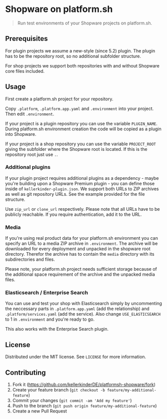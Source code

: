 # Shopware on platform.sh
> Run test environments of your Shopware projects on platform.sh.

## Prerequisites

For plugin projects we assume a new-style (since 5.2) plugin. The plugin has to be the repository root, so no additional subfolder structure.

For shop projects we support both repositories with and without Shopware core files included.

## Usage

First create a platform.sh project for your repository.

Copy `.platform`, `.platform.app.yaml` and `.environment` into your project. Then edit `.environment`.

If your project is a plugin repository you can use the variable `PLUGIN_NAME`. During platform.sh environment creation the code will be copied as a plugin into Shopware.

If your project is a shop repository you can use the variable `PROJECT_ROOT` giving the subfolder where the Shopware root is located. If this is the repository root just use `.`.

### Additional plugins

If your plugin project requires additional plugins as a dependency - maybe you're building upon a Shopware Premium plugin - you can define those inside of `kellerkinder-plugin.json`. We support both URLs to ZIP archives as well as git repository URLs. See the example provided for the file structure.

Use `zip_url` or `clone_url` respectively. Please note that all URLs have to be publicly reachable. If you require authentication, add it to the URL.

### Media

If you're using real product data for your platform.sh environment you can specify an URL to a media ZIP archive in `.environment`. 
The archive will be downloaded for every deployment and unpacked in the shopware root directory. Therefor the archive has to contain the `media` directory with its subdirectories and files. 

Please note, your platform.sh project needs sufficient storage because of the additional space requirement of the archive and the unpacked media files.

### Elasticsearch / Enterprise Search

You can use and test your shop with Elasticsearch simply by uncommenting the neccessary parts in `.platform.app.yaml` (add the relationship) and `.platform/services.yaml` (add the service). Also change `USE_ELASTICSEARCH` to 1 in `.environment` and you're ready to go.

This also works with the Enterprise Search plugin.

## License

Distributed under the MIT license. See `LICENSE` for more information.


## Contributing

1. Fork it (<https://github.com/kellerkinderDE/platformsh-shopware/fork>)
2. Create your feature branch (`git checkout -b feature/my-additional-feature`)
3. Commit your changes (`git commit -am 'Add my feature'`)
4. Push to the branch (`git push origin feature/my-additional-feature`)
5. Create a new Pull Request
